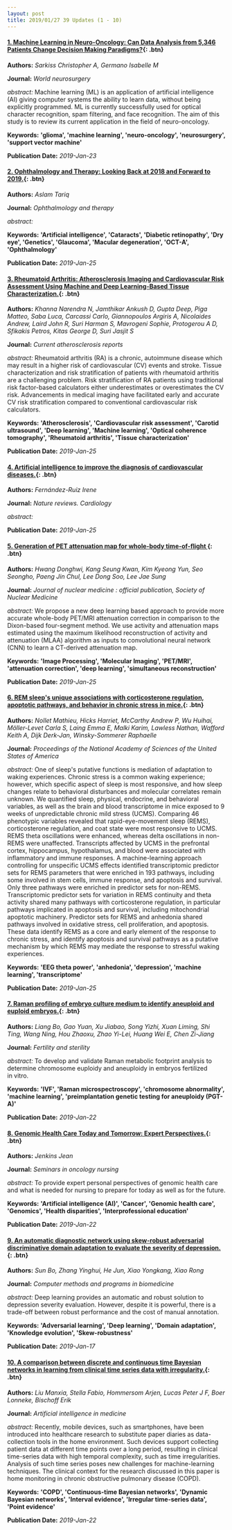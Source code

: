 ```yaml
---
layout: post
title: 2019/01/27 39 Updates (1 - 10)
---
```

#### [1. Machine Learning in Neuro-Oncology: Can Data Analysis from 5,346 Patients Change Decision Making Paradigms?](https://linkinghub.elsevier.com/retrieve/pii/S1878-8750(19)30141-X){: .btn}
**Authors:** *Sarkiss Christopher A, Germano Isabelle M*

**Journal:** *World neurosurgery*

*abstract:* Machine learning (ML) is an application of artificial intelligence (AI) giving computer systems the ability to learn data, without being explicitly programmed. ML is currently successfully used for optical character recognition, spam filtering, and face recognition. The aim of this study is to review its current application in the field of neuro-oncology.

**Keywords:** **'glioma', 'machine learning', 'neuro-oncology', 'neurosurgery', 'support vector machine'**

**Publication Date:** *2019-Jan-23*

#### [2. Ophthalmology and Therapy: Looking Back at 2018 and Forward to 2019.](https://dx.doi.org/10.1007/s40123-019-0162-1){: .btn}
**Authors:** *Aslam Tariq*

**Journal:** *Ophthalmology and therapy*

*abstract:* 

**Keywords:** **'Artificial intelligence', 'Cataracts', 'Diabetic retinopathy', 'Dry eye', 'Genetics', 'Glaucoma', 'Macular degeneration', 'OCT-A', 'Ophthalmology'**

**Publication Date:** *2019-Jan-25*

#### [3. Rheumatoid Arthritis: Atherosclerosis Imaging and Cardiovascular Risk Assessment Using Machine and Deep Learning-Based Tissue Characterization.](https://dx.doi.org/10.1007/s11883-019-0766-x){: .btn}
**Authors:** *Khanna Narendra N, Jamthikar Ankush D, Gupta Deep, Piga Matteo, Saba Luca, Carcassi Carlo, Giannopoulos Argiris A, Nicolaides Andrew, Laird John R, Suri Harman S, Mavrogeni Sophie, Protogerou A D, Sfikakis Petros, Kitas George D, Suri Jasjit S*

**Journal:** *Current atherosclerosis reports*

*abstract:* Rheumatoid arthritis (RA) is a chronic, autoimmune disease which may result in a higher risk of cardiovascular (CV) events and stroke. Tissue characterization and risk stratification of patients with rheumatoid arthritis are a challenging problem. Risk stratification of RA patients using traditional risk factor-based calculators either underestimates or overestimates the CV risk. Advancements in medical imaging have facilitated early and accurate CV risk stratification compared to conventional cardiovascular risk calculators.

**Keywords:** **'Atherosclerosis', 'Cardiovascular risk assessment', 'Carotid ultrasound', 'Deep learning', 'Machine learning', 'Optical coherence tomography', 'Rheumatoid arthritis', 'Tissue characterization'**

**Publication Date:** *2019-Jan-25*

#### [4. Artificial intelligence to improve the diagnosis of cardiovascular diseases.](http://dx.doi.org/10.1038/s41569-019-0158-5){: .btn}
**Authors:** *Fernández-Ruiz Irene*

**Journal:** *Nature reviews. Cardiology*

*abstract:* 



**Publication Date:** *2019-Jan-25*

#### [5. Generation of PET attenuation map for whole-body time-of-flight ](http://jnm.snmjournals.org/cgi/pmidlookup?view=long&pmid=30683763){: .btn}
**Authors:** *Hwang Donghwi, Kang Seung Kwan, Kim Kyeong Yun, Seo Seongho, Paeng Jin Chul, Lee Dong Soo, Lee Jae Sung*

**Journal:** *Journal of nuclear medicine : official publication, Society of Nuclear Medicine*

*abstract:* We propose a new deep learning based approach to provide more accurate whole-body PET/MRI attenuation correction in comparison to the Dixon-based four-segment method. We use activity and attenuation maps estimated using the maximum likelihood reconstruction of activity and attenuation (MLAA) algorithm as inputs to convolutional neural network (CNN) to learn a CT-derived attenuation map. 

**Keywords:** **'Image Processing', 'Molecular Imaging', 'PET/MRI', 'attenuation correction', 'deep learning', 'simultaneous reconstruction'**

**Publication Date:** *2019-Jan-25*

#### [6. REM sleep's unique associations with corticosterone regulation, apoptotic pathways, and behavior in chronic stress in mice.](http://www.pnas.org/cgi/pmidlookup?view=long&pmid=30683720){: .btn}
**Authors:** *Nollet Mathieu, Hicks Harriet, McCarthy Andrew P, Wu Huihai, Möller-Levet Carla S, Laing Emma E, Malki Karim, Lawless Nathan, Wafford Keith A, Dijk Derk-Jan, Winsky-Sommerer Raphaelle*

**Journal:** *Proceedings of the National Academy of Sciences of the United States of America*

*abstract:* One of sleep's putative functions is mediation of adaptation to waking experiences. Chronic stress is a common waking experience; however, which specific aspect of sleep is most responsive, and how sleep changes relate to behavioral disturbances and molecular correlates remain unknown. We quantified sleep, physical, endocrine, and behavioral variables, as well as the brain and blood transcriptome in mice exposed to 9 weeks of unpredictable chronic mild stress (UCMS). Comparing 46 phenotypic variables revealed that rapid-eye-movement sleep (REMS), corticosterone regulation, and coat state were most responsive to UCMS. REMS theta oscillations were enhanced, whereas delta oscillations in non-REMS were unaffected. Transcripts affected by UCMS in the prefrontal cortex, hippocampus, hypothalamus, and blood were associated with inflammatory and immune responses. A machine-learning approach controlling for unspecific UCMS effects identified transcriptomic predictor sets for REMS parameters that were enriched in 193 pathways, including some involved in stem cells, immune response, and apoptosis and survival. Only three pathways were enriched in predictor sets for non-REMS. Transcriptomic predictor sets for variation in REMS continuity and theta activity shared many pathways with corticosterone regulation, in particular pathways implicated in apoptosis and survival, including mitochondrial apoptotic machinery. Predictor sets for REMS and anhedonia shared pathways involved in oxidative stress, cell proliferation, and apoptosis. These data identify REMS as a core and early element of the response to chronic stress, and identify apoptosis and survival pathways as a putative mechanism by which REMS may mediate the response to stressful waking experiences.

**Keywords:** **'EEG theta power', 'anhedonia', 'depression', 'machine learning', 'transcriptome'**

**Publication Date:** *2019-Jan-25*

#### [7. Raman profiling of embryo culture medium to identify aneuploid and euploid embryos.](https://linkinghub.elsevier.com/retrieve/pii/S0015-0282(18)32237-4){: .btn}
**Authors:** *Liang Bo, Gao Yuan, Xu Jiabao, Song Yizhi, Xuan Liming, Shi Ting, Wang Ning, Hou Zhaoxu, Zhao Yi-Lei, Huang Wei E, Chen Zi-Jiang*

**Journal:** *Fertility and sterility*

*abstract:* To develop and validate Raman metabolic footprint analysis to determine chromosome euploidy and aneuploidy in embryos fertilized in vitro.

**Keywords:** **'IVF', 'Raman microspectroscopy', 'chromosome abnormality', 'machine learning', 'preimplantation genetic testing for aneuploidy (PGT-A)'**

**Publication Date:** *2019-Jan-22*

#### [8. Genomic Health Care Today and Tomorrow: Expert Perspectives.](https://linkinghub.elsevier.com/retrieve/pii/S0749-2081(18)30133-5){: .btn}
**Authors:** *Jenkins Jean*

**Journal:** *Seminars in oncology nursing*

*abstract:* To provide expert personal perspectives of genomic health care and what is needed for nursing to prepare for today as well as for the future.

**Keywords:** **'Artificial intelligence (AI)', 'Cancer', 'Genomic health care', 'Genomics', 'Health disparities', 'Interprofessional education'**

**Publication Date:** *2019-Jan-22*

#### [9. An automatic diagnostic network using skew-robust adversarial discriminative domain adaptation to evaluate the severity of depression.](https://linkinghub.elsevier.com/retrieve/pii/S0169-2607(18)30450-4){: .btn}
**Authors:** *Sun Bo, Zhang Yinghui, He Jun, Xiao Yongkang, Xiao Rong*

**Journal:** *Computer methods and programs in biomedicine*

*abstract:* Deep learning provides an automatic and robust solution to depression severity evaluation. However, despite it is powerful, there is a trade-off between robust performance and the cost of manual annotation.

**Keywords:** **'Adversarial learning', 'Deep learning', 'Domain adaptation', 'Knowledge evolution', 'Skew-robustness'**

**Publication Date:** *2019-Jan-17*

#### [10. A comparison between discrete and continuous time Bayesian networks in learning from clinical time series data with irregularity.](https://linkinghub.elsevier.com/retrieve/pii/S0933-3657(17)30492-X){: .btn}
**Authors:** *Liu Manxia, Stella Fabio, Hommersom Arjen, Lucas Peter J F, Boer Lonneke, Bischoff Erik*

**Journal:** *Artificial intelligence in medicine*

*abstract:* Recently, mobile devices, such as smartphones, have been introduced into healthcare research to substitute paper diaries as data-collection tools in the home environment. Such devices support collecting patient data at different time points over a long period, resulting in clinical time-series data with high temporal complexity, such as time irregularities. Analysis of such time series poses new challenges for machine-learning techniques. The clinical context for the research discussed in this paper is home monitoring in chronic obstructive pulmonary disease (COPD).

**Keywords:** **'COPD', 'Continuous-time Bayesian networks', 'Dynamic Bayesian networks', 'Interval evidence', 'Irregular time-series data', 'Point evidence'**

**Publication Date:** *2019-Jan-22*

